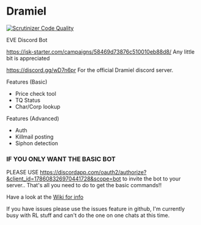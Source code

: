 # Dramiel
[![Scrutinizer Code Quality](https://scrutinizer-ci.com/g/shibdib/Dramiel/badges/quality-score.png?b=master)](https://scrutinizer-ci.com/g/shibdib/Dramiel/?branch=master)

EVE Discord Bot

https://isk-starter.com/campaigns/58469d73876c510010eb88d8/ Any little bit is appreciated

https://discord.gg/wD7n6pr For the official Dramiel discord server.

Features (Basic)
- Price check tool
- TQ Status
- Char/Corp lookup

Features (Advanced)
- Auth
- Killmail posting
- Siphon detection

### IF YOU ONLY WANT THE BASIC BOT 

PLEASE USE https://discordapp.com/oauth2/authorize?&client_id=178608326970441728&scope=bot to invite the bot to your server.. That's all you need to do to get the basic commands!!

Have a look at the [Wiki for info](https://github.com/shibdib/Dramiel/wiki)

If you have issues please use the issues feature in github, I'm currently busy with RL stuff and can't do the one on one chats at this time. 

